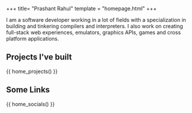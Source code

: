 +++
title= "Prashant Rahul"
template = "homepage.html"
+++

I am a software developer working in a lot of fields with a specialization in building and tinkering compilers and interpreters. I also work on creating full-stack web experiences, emulators, graphics APIs, games and cross platform applications.

## Projects I've built

{{ home_projects() }}

## Some Links

{{ home_socials() }}
